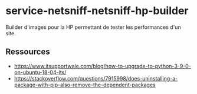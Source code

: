 # service-netsniff-netsniff-hp-builder

Builder d'images pour la HP permettant de tester les performances d'un site.

## Ressources

* https://www.itsupportwale.com/blog/how-to-upgrade-to-python-3-9-0-on-ubuntu-18-04-lts/
* https://stackoverflow.com/questions/7915998/does-uninstalling-a-package-with-pip-also-remove-the-dependent-packages